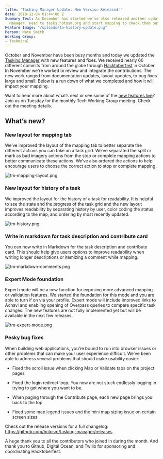 ```yaml
---
title: 'Tasking Manager Update: New Version Released!'
date: 2018-12-04 01:44:00 Z
Summary Text: As December has started we’ve also released another update to the Tasking
  Manager. Head to tasks.hotosm.org and start mapping to check them out.
Feature Image: "/uploads/tm-history-update.png"
Person: Nate Smith
Working Group:
- Technical
---
```


October and November have been busy months and today we updated the [Tasking Manager](https://tasks.hotosm.org/) with new features and fixes. We received nearly 60 different commits from around the globe through [Hacktoberfest](https://hacktoberfest.digitalocean.com/) in October. In November we're worked to review and integrate the contributions. The new work ranged from documentation updates, layout updates, to bug fixes large and small. Below is a run down of what we completed and how it will impact your mapping.

Want to hear more about what’s next or see some of the [new features live](https://tasks.hotosm.org/)? Join us on Tuesday for the monthly Tech Working Group meeting. Check out the meeting details. 

## What’s new?

### New layout for mapping tab
We’ve improved the layout of the mapping tab to better separate the different actions you can take on a task grid. We’ve separated the split or mark as bad imagery actions from the stop or complete mapping actions to better communicate these actions. We’ve also ordered the actions to help encourage users to choose the correct action to stop or complete mapping.

![tm-mapping-layout.png](/uploads/tm-mapping-layout.png) 

### New layout for history of a task
We improved the layout for the history of a task for readability. It is helpful to see the state and the progress of the task grid and the new layout improves readability by separating history by user, color coding the status according to the map, and ordering by most recently updated. 

![tm-history.png](/uploads/tm-history.png)

### Write in markdown for task description and contribute card
You can now write in Markdown for the task description and contribute card. This should help give users options to improve readability when writing longer descriptions or itemizing a comment while mapping. 

![tm-markdown-comments.png](/uploads/tm-markdown-comments.png)

### Expert Mode foundation
Expert mode will be a new function for exposing more advanced mapping or validation features. We started the foundation for this mode and you are able to turn if on via your profile. Expert mode will include improved links to Achavi and enabling opening of Overpass queries to compare specific task changes. The new features are not fully implemented yet but will be available in the next few releases. 

![tm-expert-mode.png](/uploads/tm-expert-mode.png)

### Pesky bug fixes
When building web applications, you're bound to run into browser issues or other problems that can make your user experience difficult. We’ve been able to address several problems that should make usability easier: 

- Fixed the scroll issue when clicking Map or Validate tabs on the project pages

- Fixed the login redirect loop. You now are not stuck endlessly logging in trying to get where you want to be. 

- When paging through the Contribute page, each new page brings you back to the top

- Fixed some map legend issues and the mini map sizing issue on certain screen sizes 

Check out the release versions for a full changelog: https://github.com/hotosm/tasking-manager/releases. 

A huge thank you to all the contributors who joined in during the month. And thank you to Github, Digital Ocean, and Twilio for sponsoring and coordinating Hacktoberfest.